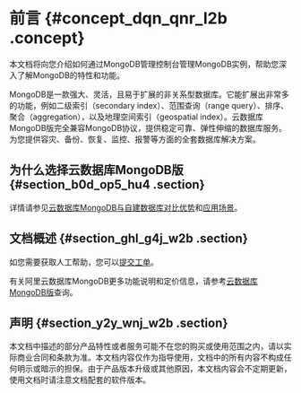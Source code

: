 # 前言 {#concept_dqn_qnr_l2b .concept}

本文档将向您介绍如何通过MongoDB管理控制台管理MongoDB实例，帮助您深入了解MongoDB的特性和功能。

MongoDB是一款强大、灵活，且易于扩展的非关系型数据库。它能扩展出非常多的功能，例如二级索引（secondary index）、范围查询（range query）、排序、聚合（aggregation），以及地理空间索引（geospatial index）。云数据库MongoDB版完全兼容MongoDB协议，提供稳定可靠、弹性伸缩的数据库服务。为您提供容灾、备份、恢复、监控、报警等方面的全套数据库解决方案。

## 为什么选择云数据库MongoDB版 {#section_b0d_op5_hu4 .section}

详情请参见[云数据库MongoDB与自建数据库对比优势](../../../../intl.zh-CN/产品简介/云数据库MongoDB与自建数据库对比优势.md#)和[应用场景](../../../../intl.zh-CN/产品简介/应用场景.md#)。

## 文档概述 {#section_ghl_g4j_w2b .section}

如您需要获取人工帮助，您可以[提交工单](https://workorder-intl.console.aliyun.com/console.htm#/ticket/createIndex)。

有关阿里云数据库MongoDB更多功能说明和定价信息，请参考[云数据库 MongoDB版](https://www.alibabacloud.com/zh/product/apsaradb-for-mongodb)查询。

## 声明 {#section_y2y_wnj_w2b .section}

本文档中描述的部分产品特性或者服务可能不在您的购买或使用范围之内，请以实际商业合同和条款为准。本文档内容仅作为指导使用，文档中的所有内容不构成任何明示或暗示的担保。由于产品版本升级或其他原因，本文档内容会不定期更新，使用文档时请注意文档配套的软件版本。

